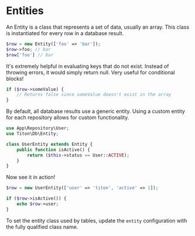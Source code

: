 # Entities #

An Entity is a class that represents a set of data, usually an array.
This class is instantiated for every row in a database result.

```php
$row = new Entity(['foo' => 'bar']);
$row->foo; // bar
$row['foo'] // bar
```

It's extremely helpful in evaluating keys that do not exist.
Instead of throwing errors, it would simply return null.
Very useful for conditional blocks!

```php
if ($row->someValue) {
    // Returns false since someValue doesn't exist in the array
}
```

By default, all database results use a generic entity.
Using a custom entity for each repository allows for custom functionality.

```php
use App\Repository\User;
use Titon\Db\Entity;

class UserEntity extends Entity {
    public function isActive() {
        return ($this->status == User::ACTIVE);
    }
}
```

Now see it in action!

```php
$row = new UserEntity(['user' => 'titon', 'active' => 1]);

if ($row->isActive()) {
    echo $row->user;
}
```

To set the entity class used by tables, update the `entity` configuration with the fully qualified class name.
